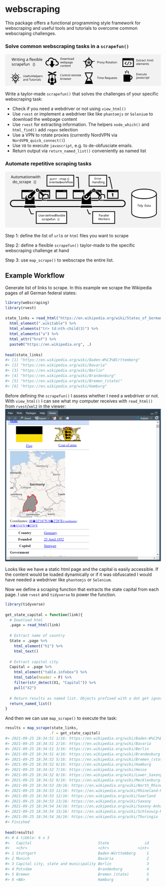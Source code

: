
<!-- README.md is generated from README.Rmd. Please edit that file -->

# webscraping

<!-- badges: start -->
<!-- badges: end -->

This package offers a functional programming style framework for
webscraping and useful tools and tutorials to overcome common
webscraping challenges.

### Solve common webscraping tasks in a `scrapefun()`

![](vignettes/scrapefun.svg)

Write a taylor-made `scrapefun()` that solves the challenges of your
specific webscraping task:

-   Check if you need a webdriver or not using `view_html()`
-   Use `rvest` or implement a webdriver like like `phantomjs` or
    `Selenium` to download the webpage content
-   Use `rvest` for extracting information. The helpers `node_which()`
    and `html_find()` add `regex` selection
-   Use a VPN to rotate proxies (currently NordVPN via
    `NordVPN_quick_connect()`)
-   Use `V8` to execute `javascript`, e.g. to de-obfusciate emails.
-   Return output via `return_named_list()` conveniently as named list

### Automate repetitive scraping tasks

![](vignettes/automation.svg)

Step 1: define the list of `url`s or `html` files you want to scrape

Step 2: define a flexible `scrapefun()` taylor-made to the specific
webscraping challenge at hand

Step 3: use `map_scrape()` to webscrape the entire list.

## Example Workflow

Generate list of links to scrape. In this example we scrape the
Wikipedia pages of all German federal states:

``` r
library(webscraping)
library(rvest)

state_links = read_html("https://en.wikipedia.org/wiki/States_of_Germany") %>% 
  html_element(".wikitable") %>% 
  html_elements("tr> td:nth-child(3)") %>% 
  html_elements("a") %>% 
  html_attr("href") %>% 
  paste0("https://en.wikipedia.org", .)

head(state_links)
#> [1] "https://en.wikipedia.org/wiki/Baden-W%C3%BCrttemberg"
#> [2] "https://en.wikipedia.org/wiki/Bavaria"               
#> [3] "https://en.wikipedia.org/wiki/Berlin"                
#> [4] "https://en.wikipedia.org/wiki/Brandenburg"           
#> [5] "https://en.wikipedia.org/wiki/Bremen_(state)"        
#> [6] "https://en.wikipedia.org/wiki/Hamburg"
```

Before defining the `scrapefun()` I assess whether I need a webdriver or
not. With `view_html()` I can see what my computer receives with
`read_html()` from `rvest`/`xml2` in the viewer:
![](vignettes/viewer_screenshot.PNG)

Looks like we have a static html page and the capital is easily
accessible. If the content would be loaded dynamically or if it was
obfuscated I would have needed a webdriver like `phantomjs` or
`Selenium`.

Now we define a scraping function that extracts the state capital from
each page. I use `rvest` and `tidyverse` to power the function.

``` r
library(tidyverse)

get_state_capital = function(link){
  # Download html
  .page = read_html(link)
  
  # Extract name of country
  State = .page %>% 
    html_element("h1") %>% 
    html_text()
  
  # Extract capital city
  Capital = .page %>% 
    html_element("table.infobox") %>% 
    html_table(header = F) %>% 
    filter(str_detect(X1, "Capital")) %>% 
    pull("X2")
  
  # Return results as named list. Objects prefixed with a dot get ignored
  return_named_list()
}
```

And then we can use `map_scrape()` to execute the task:

``` r
results = map_scrape(state_links,
                    .f = get_state_capital)
#> 2021-09-25 18:34:51 1/16: https://en.wikipedia.org/wiki/Baden-W%C3%BCrttemberg
#> 2021-09-25 18:34:51 2/16: https://en.wikipedia.org/wiki/Bavaria
#> 2021-09-25 18:34:51 3/16: https://en.wikipedia.org/wiki/Berlin
#> 2021-09-25 18:34:51 4/16: https://en.wikipedia.org/wiki/Brandenburg
#> 2021-09-25 18:34:52 5/16: https://en.wikipedia.org/wiki/Bremen_(state)
#> 2021-09-25 18:34:52 6/16: https://en.wikipedia.org/wiki/Hamburg
#> 2021-09-25 18:34:52 7/16: https://en.wikipedia.org/wiki/Hesse
#> 2021-09-25 18:34:52 8/16: https://en.wikipedia.org/wiki/Lower_Saxony
#> 2021-09-25 18:34:52 9/16: https://en.wikipedia.org/wiki/Mecklenburg-Western_Pomera
#> 2021-09-25 18:34:53 10/16: https://en.wikipedia.org/wiki/North_Rhine-Westphalia
#> 2021-09-25 18:34:53 11/16: https://en.wikipedia.org/wiki/Rhineland-Palatinate
#> 2021-09-25 18:34:53 12/16: https://en.wikipedia.org/wiki/Saarland
#> 2021-09-25 18:34:53 13/16: https://en.wikipedia.org/wiki/Saxony
#> 2021-09-25 18:34:54 14/16: https://en.wikipedia.org/wiki/Saxony-Anhalt
#> 2021-09-25 18:34:54 15/16: https://en.wikipedia.org/wiki/Schleswig-Holstein
#> 2021-09-25 18:34:54 16/16: https://en.wikipedia.org/wiki/Thuringia
#> Finished

head(results)
#> # A tibble: 6 x 3
#>   Capital                              State                id
#>   <chr>                                <chr>             <int>
#> 1 Stuttgart                            Baden-Württemberg     1
#> 2 Munich                               Bavaria               2
#> 3 Capital city, state and municipality Berlin                3
#> 4 Potsdam                              Brandenburg           4
#> 5 Bremen                               Bremen (state)        5
#> 6 <NA>                                 Hamburg               6
```
